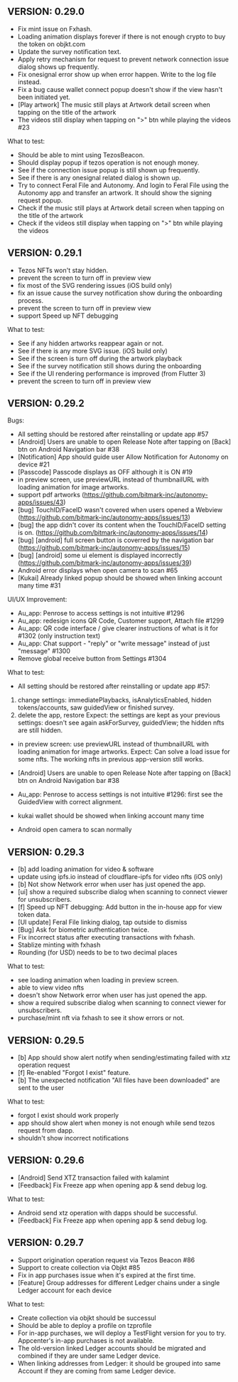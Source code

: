 ## VERSION: 0.29.0
- Fix mint issue on Fxhash.
- Loading animation displays forever if there is not enough crypto to buy the token on objkt.com
- Update the survey notification text.
- Apply retry mechanism for request to prevent network connection issue dialog shows up frequently.
- Fix onesignal error show up when error happen. Write to the log file instead.
- Fix a bug cause wallet connect popup doesn't show if the view hasn't been initiated yet.
- [Play artwork] The music still plays at Artwork detail screen when tapping on the title of the artwork
- The videos still display when tapping on ">" btn while playing the videos #23

What to test:
- Should be able to mint using TezosBeacon.
- Should display popup if tezos operation is not enough money.
- See if the connection issue popup is still shown up frequently.
- See if there is any onesignal related dialog is shown up.
- Try to connect Feral File and Autonomy. And login to Feral File using the Autonomy app and transfer an artwork. It should show the signing request popup.
- Check if the music still plays at Artwork detail screen when tapping on the title of the artwork
- Check if the videos still display when tapping on ">" btn while playing the videos


## VERSION: 0.29.1
- Tezos NFTs won't stay hidden.
- prevent the screen to turn off in preview view
- fix most of the SVG rendering issues (iOS build only)
- fix an issue cause the survey notification show during the onboarding process.
- prevent the screen to turn off in preview view
- support Speed up NFT debugging

What to test:
- See if any hidden artworks reappear again or not.
- See if there is any more SVG issue. (iOS build only)
- See if the screen is turn off during the artwork playback
- See if the survey notification still shows during the onboarding
- See if the UI rendering performance is improved (from Flutter 3)
- prevent the screen to turn off in preview view


## VERSION: 0.29.2
Bugs:
- All setting should be restored after reinstalling or update app #57
- [Android] Users are unable to open Release Note after tapping on [Back] btn on Android Navigation bar #38
- [Notification] App should guide user Allow Notification for Autonomy on device #21
- [Passcode] Passcode displays as OFF although it is ON #19
- in preview screen, use previewURL instead of thumbnailURL with loading animation for image artworks.
- support pdf artworks (https://github.com/bitmark-inc/autonomy-apps/issues/43)
- [bug] TouchID/FaceID wasn't covered when users opened a Webview (https://github.com/bitmark-inc/autonomy-apps/issues/13)
- [bug] the app didn't cover its content when the TouchID/FaceID setting is on. (https://github.com/bitmark-inc/autonomy-apps/issues/14)
- [bug] [android] full screen button is coverred by the navigation bar (https://github.com/bitmark-inc/autonomy-apps/issues/15)
- [bug] [android] some ui element is displayed incorrectly (https://github.com/bitmark-inc/autonomy-apps/issues/39)
- Android error displays when open camera to scan #65
- [Kukai] Already linked popup should be showed when linking account many time #31

UI/UX Improvement:
- Au_app: Penrose to access settings is not intuitive #1296
- Au_app: redesign icons QR Code, Customer support, Attach file #1299
- Au_app: QR code interface / give clearer instructions of what is it for #1302 (only instruction text)
- Au_app: Chat support - "reply" or "write message" instead of just "message" #1300
- Remove global receive button from Settings #1304


What to test:
- All setting should be restored after reinstalling or update app #57: 
1. change settings: immediatePlaybacks, isAnalyticsEnabled, hidden tokens/accounts, saw guidedView or finished survey.
2. delete the app, restore
Expect: the settings are kept as your previous settings: doesn't see again askForSurvey, guidedView; the hidden nfts are still hidden.

- in preview screen: use previewURL instead of thumbnailURL with loading animation for image artworks.
Expect: Can solve a load issue for some nfts. The working nfts in previous app-version still works.

- [Android] Users are unable to open Release Note after tapping on [Back] btn on Android Navigation bar #38
- Au_app: Penrose to access settings is not intuitive #1296: first see the GuidedView with correct alignment.
- kukai wallet should be showed when linking account many time 
- Android open camera to scan normally


## VERSION: 0.29.3
- [b] add loading animation for video & software
- update using ipfs.io instead of cloudflare-ipfs for video nfts (iOS only)
- [b] Not show Network error when user has just opened the app.
- [ui] show a required subscribe dialog when scanning to connect viewer for unsubscribers.
- [f] Speed up NFT debugging: Add button in the in-house app for view token data.
- [UI update] Feral File linking dialog, tap outside to dismiss
- [Bug] Ask for biometric authentication twice.
- Fix incorrect status after executing transactions with fxhash.
- Stablize minting with fxhash
- Rounding (for USD) needs to be to two decimal places

What to test:
- see loading animation when loading in preview screen.
- able to view video nfts
- doesn't show Network error when user has just opened the app.
- show a required subscribe dialog when scanning to connect viewer for unsubscribers.
- purchase/mint nft via fxhash to see it show errors or not.


## VERSION: 0.29.5
- [b] App should show alert notify when sending/estimating failed with xtz operation request
- [f] Re-enabled "Forgot I exist" feature.
- [b] The unexpected notification "All files have been  downloaded" are sent to the user

What to test:
- forgot I exist should work properly
- app should show alert when money is not enough while send tezos request from dapp.
- shouldn't show incorrect notifications


## VERSION: 0.29.6
- [Android] Send XTZ transaction failed with kalamint
- [Feedback] Fix Freeze app when opening app & send debug log.

What to test:
- Android send xtz operation with dapps should be successful.
- [Feedback] Fix Freeze app when opening app & send debug log.


## VERSION: 0.29.7
- Support origination operation request via Tezos Beacon #86
- Support to create collection via Objkt #85
- Fix in app purchases issue when it's expired at the first time.
- [Feature] Group addresses for different Ledger chains under a single Ledger account for each device

What to test:
- Create collection via objkt should be successul
- Should be able to deploy a profile on tzprofile
- For in-app purchases, we will deploy a TestFlight version for you to try. Appcenter's in-app purchases is not available.
- The old-version linked Ledger accounts should be migrated and combined if they are under same Ledger device.
- When linking addresses from Ledger: it should be grouped into same Account if they are coming from same Ledger device.
